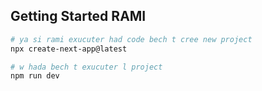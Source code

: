 ## Getting Started RAMI

```bash
# ya si rami exucuter had code bech t cree new project
npx create-next-app@latest

# w hada bech t exucuter l project 
npm run dev

```

